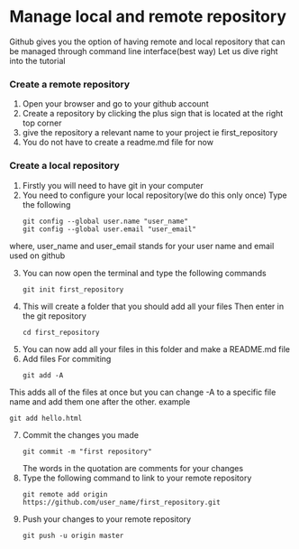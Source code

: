 # Manage local and remote repository
Github gives you the option of having remote and local repository that can be managed through command line interface(best way)
Let us dive right into the tutorial
### Create a remote repository
1. Open your browser and go to your github account
2. Create a repository by clicking the plus sign that is located at the right top corner
3. give the repository a relevant name to your project ie first_repository
4. You do not have to create a readme.md file for now

### Create a local repository
1. Firstly you will need to have git in your computer
2. You need to configure your local repository(we do this only once)
   Type the following
   ```
   git config --global user.name "user_name"
   git config --global user.email "user_email"
   ```
where, user_name and user_email stands for your user name and email used on github

3. You can now open the terminal and type the following commands
   ```
   git init first_repository
   ```
4. This will create a folder that you should add all your files
    Then enter in the git repository
    ```
    cd first_repository
    ```
5.  You can now add all your files in this folder and make a README.md file
6. Add files For commiting
   ```
   git add -A
   ``` 
This adds all of the files at once but you can change -A to a specific file name and add them one after the other.
example 
   ```
   git add hello.html
   ```
7. Commit the changes you made 
   ```
   git commit -m "first repository"
   ```
   The words in the quotation are comments for your changes
8. Type the following command to link to your remote repository
   ```
   git remote add origin https://github.com/user_name/first_repository.git
   ```
9. Push your changes to your remote repository 
   ```
   git push -u origin master
   ```


   
